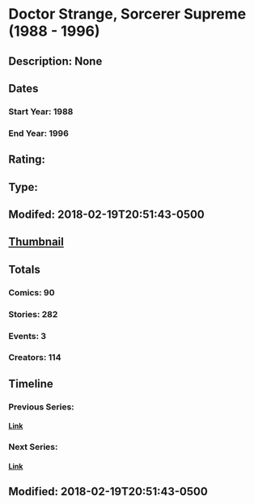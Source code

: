 # Doctor Strange, Sorcerer Supreme (1988 - 1996)
## Description: None
## Dates
### Start Year: 1988
### End Year: 1996
## Rating: 
## Type: 
## Modifed: 2018-02-19T20:51:43-0500
## [Thumbnail](http://i.annihil.us/u/prod/marvel/i/mg/9/a0/59d7c3bd0268d.jpg)
## Totals
### Comics: 90
### Stories: 282
### Events: 3
### Creators: 114
## Timeline
### Previous Series: 
#### [Link]()
### Next Series: 
#### [Link]()
## Modified: 2018-02-19T20:51:43-0500
